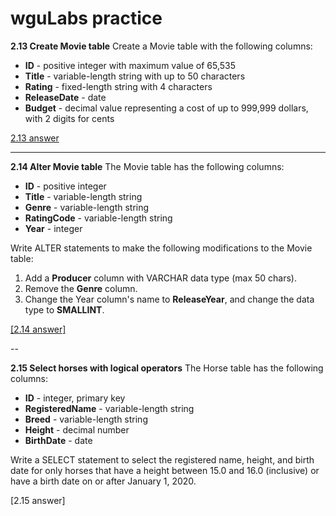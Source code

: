 # wguLabs practice
**2.13 Create Movie table**
Create a Movie table with the following columns:

- **ID** - positive integer with maximum value of 65,535
- **Title** - variable-length string with up to 50 characters
- **Rating** - fixed-length string with 4 characters
- **ReleaseDate** - date
- **Budget** - decimal value representing a cost of up to 999,999 dollars, with 2 digits for cents

[2.13 answer](https://github.com/yhsomemot/wguLabs/blob/main/answers/2.13.txt)

---

**2.14 Alter Movie table**
The Movie table has the following columns:

- **ID** - positive integer
- **Title** - variable-length string
- **Genre** - variable-length string
- **RatingCode** - variable-length string
- **Year** - integer

Write ALTER statements to make the following modifications to the Movie table:

1. Add a **Producer** column with VARCHAR data type (max 50 chars).
2. Remove the **Genre** column.
3. Change the Year column's name to **ReleaseYear**, and change the data type to **SMALLINT**.

[[2.14 answer]](https://github.com/yhsomemot/wguLabs/blob/main/answers/2.14.txt)

--

**2.15 Select horses with logical operators**
The Horse table has the following columns:

- **ID** - integer, primary key
- **RegisteredName** - variable-length string
- **Breed** - variable-length string
- **Height** - decimal number
- **BirthDate** - date

Write a SELECT statement to select the registered name, height, and birth date for only horses that have a height between 15.0 and 16.0 (inclusive) or have a birth date on or after January 1, 2020.

[2.15 answer]
